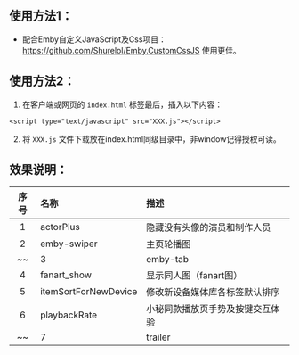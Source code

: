 ## 使用方法1： 
- 配合Emby自定义JavaScript及Css项目：https://github.com/Shurelol/Emby.CustomCssJS 使用更佳。

## 使用方法2： 
1. 在客户端或网页的 `index.html` <body></body> 标签最后，插入以下内容：
```
<script type="text/javascript" src="XXX.js"></script> 
```
2. 将 `XXX.js` 文件下载放在index.html同级目录中，非window记得授权可读。

## 效果说明：
| 序号 | 名称 | 描述 |  
| :---: | :--- | :--- |  
| 1 | actorPlus | 隐藏没有头像的演员和制作人员 |  
| 2 | emby-swiper | 主页轮播图 |  
~~| 3 | emby-tab | 自定义隐藏emby页面顶部中间导航栏按钮 |~~
| 4 | fanart_show | 显示同人图（fanart图） |
| 5 | itemSortForNewDevice | 修改新设备媒体库各标签默认排序 |  
| 6 | playbackRate | 小秘同款播放页手势及按键交互体验 |
~~| 7 | trailer | Emby影视卡片鼠标悬停播放（预告） |~~
